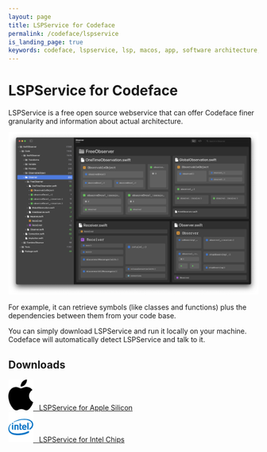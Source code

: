 ```yaml
---
layout: page
title: LSPService for Codeface
permalink: /codeface/lspservice
is_landing_page: true
keywords: codeface, lspservice, lsp, macos, app, software architecture, analytics
---
```


# LSPService for Codeface

LSPService is a free open source webservice that can offer Codeface finer granularity and information about actual architecture.

![](screenshot.png) 

For example, it can retrieve symbols (like classes and functions) plus the dependencies between them from your code base.

You can simply download LSPService and run it locally on your machine. Codeface will automatically detect LSPService and talk to it.

## Downloads

<div class="grid-x small-up-1 medium-up-2 grid-margin-y grid-margin-x">
   <div class="cell">
        <a href="binaries/arm64-apple-macosx/LSPService" download>
            <img src="apple-logo.png" width="50"/> &nbsp; LSPService for Apple Silicon
        </a>
   </div>
   <div class="cell">
        <a href="binaries/x86_64-apple-macosx/LSPService" download>
            <img src="intel-logo.png" width="50"/> &nbsp; LSPService for Intel Chips
        </a>
   </div>
</div>
